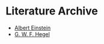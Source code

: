 # Literature Archive
- [Albert Einstein](authors/Albert-Einstein.md)
- [G. W. F. Hegel](authors/G-W-F-Hegel.md)
